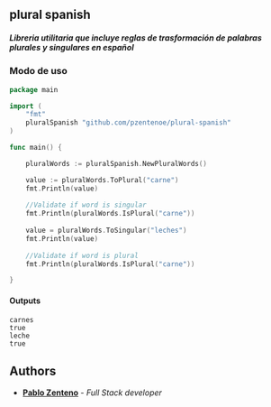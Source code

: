 ## plural spanish

##### Libreria utilitaria que incluye reglas de trasformación de palabras plurales y singulares en español

### Modo de uso

````go
package main

import (
    "fmt"
    pluralSpanish "github.com/pzentenoe/plural-spanish"
)

func main() {

	pluralWords := pluralSpanish.NewPluralWords()

	value := pluralWords.ToPlural("carne")
	fmt.Println(value)
    
    //Validate if word is singular
    fmt.Println(pluralWords.IsPlural("carne"))
	
	value = pluralWords.ToSingular("leches")
	fmt.Println(value)
    
    //Validate if word is plural
    fmt.Println(pluralWords.IsPlural("carne"))

}
````

#### Outputs
````text
carnes
true
leche
true

````


## Authors
* **[Pablo Zenteno](https://github.com/pzentenoe)** - *Full Stack developer*